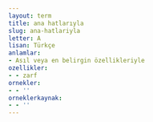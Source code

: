 ```yaml
---
layout: term
title: ana hatlarıyla
slug: ana-hatlariyla
letter: A
lisan: Türkçe
anlamlar:
- Asıl veya en belirgin özellikleriyle
ozellikler:
- - zarf
ornekler:
- - ''
orneklerkaynak:
- - ''
---
```


